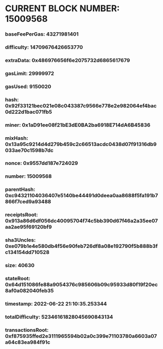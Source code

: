 # CURRENT BLOCK NUMBER: 15009568

### baseFeePerGas: 43271981401
### difficulty: 14709676426653770
### extraData: 0x486976656f6e2075732d6865617679
### gasLimit: 29999972
### gasUsed: 9150020
### hash: 0x92f33121bec021e08c043387c9566e778e2e982064ef4bac0d222d1bac071fb5
### miner: 0x1aD91ee08f21bE3dE0BA2ba6918E714dA6B45836
### mixHash: 0x13a95c9214d4d279b459c2c66513acdc0438d07f91316db9033ae70c1598b7dc
### nonce: 0x9557dd187e724029
### number: 15009568
### parentHash: 0xc94321104036407e5140be44491d0deea0aa8688f5fa191b7866f7ced9a93488
### receiptsRoot: 0x913a86d6df056dc40095704f74c5bb390d67f46a2a35ee07aa2ae95f69120bf9
### sha3Uncles: 0xe079b1e4e580db4f56e90feb726df8a08e192790f5b888b3fc134154dd710528
### size: 40630
### stateRoot: 0x64d151086fe88a9054376c985606b09c95933d80f19f20ec8af0a082040feb35
### timestamp: 2022-06-22 21:10:35.253344
### totalDifficulty: 52346161828045690843134
### transactionsRoot: 0xf875935ffed2e3111965594b02a0c399e71103780a6603a07a64c83ea984f91c
